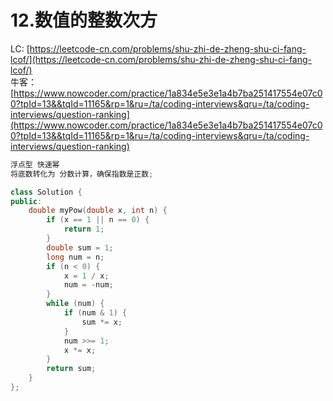 # 12.数值的整数次方

LC: [https://leetcode-cn.com/problems/shu-zhi-de-zheng-shu-ci-fang-lcof/](https://leetcode-cn.com/problems/shu-zhi-de-zheng-shu-ci-fang-lcof/)<br />牛客： [https://www.nowcoder.com/practice/1a834e5e3e1a4b7ba251417554e07c00?tpId=13&&tqId=11165&rp=1&ru=/ta/coding-interviews&qru=/ta/coding-interviews/question-ranking](https://www.nowcoder.com/practice/1a834e5e3e1a4b7ba251417554e07c00?tpId=13&&tqId=11165&rp=1&ru=/ta/coding-interviews&qru=/ta/coding-interviews/question-ranking)<br />

```cpp
浮点型 快速幂
将底数转化为 分数计算，确保指数是正数;
```
```cpp
class Solution {
public:
    double myPow(double x, int n) {
        if (x == 1 || n == 0) {
            return 1;
        }
        double sum = 1;
        long num = n;
        if (n < 0) {
            x = 1 / x;
            num = -num;
        }
        while (num) {
            if (num & 1) {
                sum *= x;
            }
            num >>= 1;
            x *= x;
        }
        return sum;
    }
};
```
